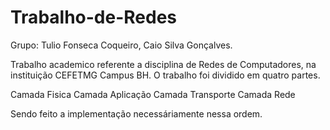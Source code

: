 # Trabalho-de-Redes
Grupo: Tulio Fonseca Coqueiro, Caio Silva Gonçalves.

Trabalho academico referente a disciplina de Redes de Computadores, na instituição CEFETMG Campus BH. O trabalho foi dividido em quatro partes. 

Camada Fisica
Camada Aplicação
Camada Transporte
Camada Rede

Sendo feito a implementação necessáriamente nessa ordem.
